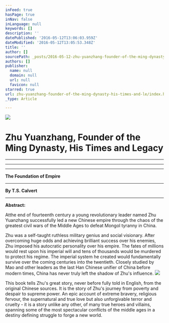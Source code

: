 ```yaml
---
inFeed: true
hasPage: true
inNav: false
inLanguage: null
keywords: []
description: ''
datePublished: '2016-05-12T13:06:03.959Z'
dateModified: '2016-05-12T13:05:53.348Z'
title: ''
author: []
sourcePath: _posts/2016-05-12-zhu-yuanzhang-founder-of-the-ming-dynasty-his-times-and-le.md
authors: []
publisher:
  name: null
  domain: null
  url: null
  favicon: null
starred: true
url: zhu-yuanzhang-founder-of-the-ming-dynasty-his-times-and-le/index.html
_type: Article

---
```

![](https://the-grid-user-content.s3-us-west-2.amazonaws.com/60964ac2-2c53-4c6b-a8ec-e2f81e3ff5f9.jpg)

# Zhu Yuanzhang, Founder of the Ming Dynasty, His Times and Legacy 

****

****

****

**The Foundation of Empire**

****

**By T.S. Calvert**

****

**Abstract:**

Atthe end of fourteenth century a young revolutionary leader named Zhu Yuanzhang successfully led a new Chinese empire through the chaos of the greatest civil wars of the Middle Ages to defeat Mongol tyranny in China.

Zhu was a self-taught ruthless military genius and social visionary. After overcoming huge odds and achieving brilliant success over his enemies, Zhu imposed his autocratic personality over his empire. The fates of millions would rest upon his imperial will and tens of thousands would be murdered to protect his regime. The imperial system he created would fundamentally survive over the coming centuries into the twentieth. Closely studied by Mao and other leaders as the last Han Chinese unifier of China before modern times, China has never truly left the shadow of Zhu's influence.
![](https://the-grid-user-content.s3-us-west-2.amazonaws.com/3360d3bb-03c2-46b1-b815-31ab59a180c4.jpg)

This book tells Zhu's great story, never before fully told in English, from the original Chinese sources. It is the story of Zhu's journey from poverty and despair to supreme power. An epic account of extreme bravery, religious fervour, the supernatural and true love but also unforgivable terror and cruelty - it is a story unlike any other, of many true heroes and villains, spanning some of the most spectacular conflicts of the middle ages in a destiny defining struggle to forge a new world.